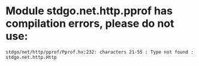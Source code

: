 # Module stdgo.net.http.pprof has compilation errors, please do not use:
```
stdgo/net/http/pprof/Pprof.hx:232: characters 21-55 : Type not found : stdgo.net.http.Http

```

